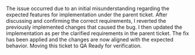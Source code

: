 The issue occurred due to an initial misunderstanding regarding the expected features for implementation under the parent ticket. After discussing and confirming the correct requirements, I reverted the previously implemented changes that caused the bug. I then updated the implementation as per the clarified requirements in the parent ticket. The fix has been applied and the changes are now aligned with the expected behavior. Moving this ticket to QA Ready for verification.
